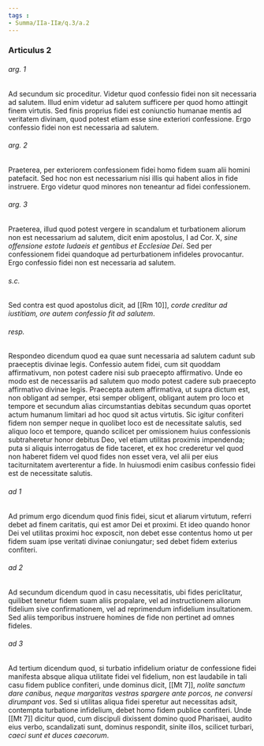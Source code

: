 ```yaml
---
tags : 
- Summa/IIa-IIæ/q.3/a.2
---
```


### Articulus 2

###### arg. 1
Ad secundum sic proceditur. Videtur quod confessio fidei non sit necessaria ad salutem. Illud enim videtur ad salutem sufficere per quod homo attingit finem virtutis. Sed finis proprius fidei est coniunctio humanae mentis ad veritatem divinam, quod potest etiam esse sine exteriori confessione. Ergo confessio fidei non est necessaria ad salutem.

###### arg. 2
Praeterea, per exteriorem confessionem fidei homo fidem suam alii homini patefacit. Sed hoc non est necessarium nisi illis qui habent alios in fide instruere. Ergo videtur quod minores non teneantur ad fidei confessionem.

###### arg. 3
Praeterea, illud quod potest vergere in scandalum et turbationem aliorum non est necessarium ad salutem, dicit enim apostolus, I ad Cor. X, *sine offensione estote Iudaeis et gentibus et Ecclesiae Dei*. Sed per confessionem fidei quandoque ad perturbationem infideles provocantur. Ergo confessio fidei non est necessaria ad salutem.

###### s.c.
Sed contra est quod apostolus dicit, ad [[Rm 10]], *corde creditur ad iustitiam, ore autem confessio fit ad salutem*.

###### resp.
Respondeo dicendum quod ea quae sunt necessaria ad salutem cadunt sub praeceptis divinae legis. Confessio autem fidei, cum sit quoddam affirmativum, non potest cadere nisi sub praecepto affirmativo. Unde eo modo est de necessariis ad salutem quo modo potest cadere sub praecepto affirmativo divinae legis. Praecepta autem affirmativa, ut supra dictum est, non obligant ad semper, etsi semper obligent, obligant autem pro loco et tempore et secundum alias circumstantias debitas secundum quas oportet actum humanum limitari ad hoc quod sit actus virtutis. Sic igitur confiteri fidem non semper neque in quolibet loco est de necessitate salutis, sed aliquo loco et tempore, quando scilicet per omissionem huius confessionis subtraheretur honor debitus Deo, vel etiam utilitas proximis impendenda; puta si aliquis interrogatus de fide taceret, et ex hoc crederetur vel quod non haberet fidem vel quod fides non esset vera, vel alii per eius taciturnitatem averterentur a fide. In huiusmodi enim casibus confessio fidei est de necessitate salutis.

###### ad 1
Ad primum ergo dicendum quod finis fidei, sicut et aliarum virtutum, referri debet ad finem caritatis, qui est amor Dei et proximi. Et ideo quando honor Dei vel utilitas proximi hoc exposcit, non debet esse contentus homo ut per fidem suam ipse veritati divinae coniungatur; sed debet fidem exterius confiteri.

###### ad 2
Ad secundum dicendum quod in casu necessitatis, ubi fides periclitatur, quilibet tenetur fidem suam aliis propalare, vel ad instructionem aliorum fidelium sive confirmationem, vel ad reprimendum infidelium insultationem. Sed aliis temporibus instruere homines de fide non pertinet ad omnes fideles.

###### ad 3
Ad tertium dicendum quod, si turbatio infidelium oriatur de confessione fidei manifesta absque aliqua utilitate fidei vel fidelium, non est laudabile in tali casu fidem publice confiteri, unde dominus dicit, [[Mt 7]], *nolite sanctum dare canibus, neque margaritas vestras spargere ante porcos, ne conversi dirumpant vos*. Sed si utilitas aliqua fidei speretur aut necessitas adsit, contempta turbatione infidelium, debet homo fidem publice confiteri. Unde [[Mt 7]] dicitur quod, cum discipuli dixissent domino quod Pharisaei, audito eius verbo, scandalizati sunt, dominus respondit, sinite illos, scilicet turbari, *caeci sunt et duces caecorum*.

